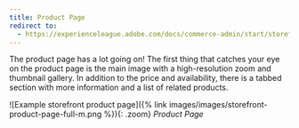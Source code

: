 ```yaml
---
title: Product Page
redirect to:
  - https://experienceleague.adobe.com/docs/commerce-admin/start/storefront/storefront.html#product-page
---
```


The product page has a lot going on! The first thing that catches your eye on the product page is the main image with a high-resolution zoom and thumbnail gallery. In addition to the price and availability, there is a tabbed section with more information and a list of related products.

![Example storefront product page]({% link images/images/storefront-product-page-full-m.png %}){: .zoom}
_Product Page_
